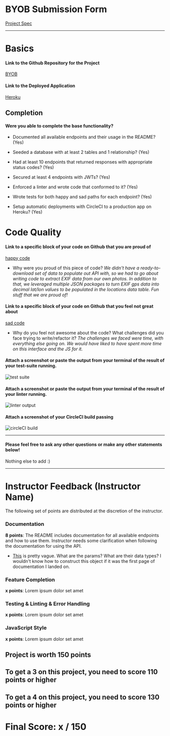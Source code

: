 # BYOB Submission Form

[Project Spec](http://frontend.turing.io/projects/build-your-own-backend.html)

------

# Basics

#### Link to the Github Repository for the Project
[BYOB](https://github.com/the-oem/byob)

#### Link to the Deployed Application
[Heroku](https://fotofinder.herokuapp.com/)


## Completion

#### Were you able to complete the base functionality?

* Documented all available endpoints and their usage in the README?
(Yes)

* Seeded a database with at least 2 tables and 1 relationship?
(Yes)

* Had at least 10 endpoints that returned responses with appropriate status codes?
(Yes)

* Secured at least 4 endpoints with JWTs?
(Yes)

* Enforced a linter and wrote code that conformed to it?
(Yes)

* Wrote tests for both happy and sad paths for each endpoint?
(Yes)

* Setup automatic deployments with CircleCI to a production app on Heroku?
(Yes)

# Code Quality

#### Link to a specific block of your code on Github that you are proud of
[happy code](https://github.com/the-oem/byob/blob/master/utils/data/exifMiner.js)

* Why were you proud of this piece of code?
_We didn't have a ready-to-download set of data to populate out API with, so we had to go about writing code to
extract EXIF data from our own photos. In addition to that, we leveraged multiple JSON packages to turn
EXIF gps data into decimal lat/lon values to be populated in the locations data table. Fun stuff that we are proud of!_

#### Link to a specific block of your code on Github that you feel not great about
[sad code](https://github.com/the-oem/byob/blob/master/src/Client/scripts.js)

* Why do you feel not awesome about the code? What challenges did you face trying to write/refactor it?
_The challenges we faced were time, with everything else going on. We would have liked to have spent
more time on this interface and the JS for it._

#### Attach a screenshot or paste the output from your terminal of the result of your test-suite running.

![test suite](https://the-oem.github.io/assets/byob/tests-passing.png)

#### Attach a screenshot or paste the output from your terminal of the result of your linter running.

![linter output](https://the-oem.github.io/assets/byob/linter-passing.png)

#### Attach a screenshot of your CircleCI build passing

![circleCI build](https://the-oem.github.io/assets/byob/circle-ci-passing.png)

-----

#### Please feel free to ask any other questions or make any other statements below!

Nothing else to add :)

-----


# Instructor Feedback (Instructor Name)

The following set of points are distributed at the discretion of the instructor.

### Documentation

**8 points**: The README includes documentation for all available endpoints and how to use them. Instructor needs some clarification when following the documentation for using the API.

* [This](https://github.com/the-oem/byob/blob/master/docs/POST_locations.md#parameters) is pretty vague. What are the params? What are their data types? I wouldn't know how to construct this object if it was the first page of documentation I landed on.

### Feature Completion

**x points**: Lorem ipsum dolor set amet

### Testing & Linting & Error Handling

**x points**: Lorem ipsum dolor set amet

### JavaScript Style

**x points**: Lorem ipsum dolor set amet


## Project is worth 150 points

## To get a 3 on this project, you need to score 110 points or higher
## To get a 4 on this project, you need to score 130 points or higher

# Final Score: x / 150
